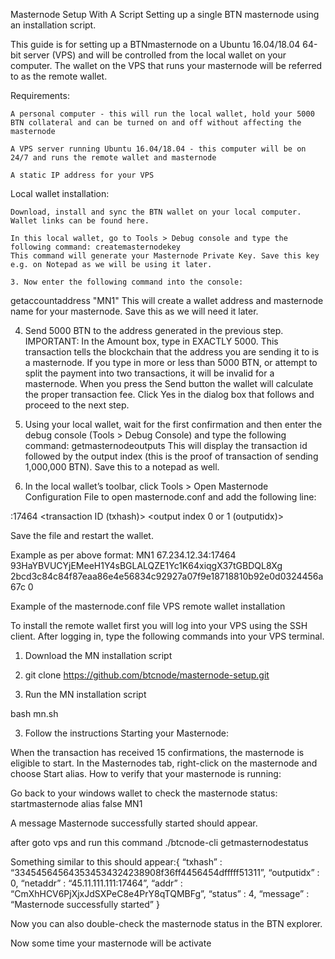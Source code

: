 Masternode Setup With A Script
Setting up a single BTN masternode using an installation script.

This guide is for setting up a BTNmasternode on a Ubuntu 16.04/18.04 64-bit server (VPS) and will be controlled from the local wallet on your computer. The wallet on the VPS that runs your masternode will be referred to as the remote wallet.

Requirements:


    A personal computer - this will run the local wallet, hold your 5000 BTN collateral and can be turned on and off without affecting the masternode

    A VPS server running Ubuntu 16.04/18.04 - this computer will be on 24/7 and runs the remote wallet and masternode

    A static IP address for your VPS

Local wallet installation:

    Download, install and sync the BTN wallet on your local computer. Wallet links can be found here.

    In this local wallet, go to Tools > Debug console and type the following command: createmasternodekey 
    This command will generate your Masternode Private Key. Save this key e.g. on Notepad as we will be using it later.
    
    3. Now enter the following command into the console:

 getaccountaddress "MN1" This will create a wallet address and masternode name for your masternode. Save this as we will need it later.
 
 4. Send 5000 BTN to the address generated in the previous step. IMPORTANT: In the Amount box, type in EXACTLY 5000. This transaction tells the blockchain that the address you are sending it to is a masternode. If you type in more or less than 5000 BTN, or attempt to split the payment into two transactions, it will be invalid for a masternode. When you press the Send button the wallet will calculate the proper transaction fee. Click Yes in the dialog box that follows and proceed to the next step.

5. Using your local wallet, wait for the first confirmation and then enter the debug console (Tools > Debug Console) and type the following command: getmasternodeoutputs This will display the transaction id followed by the output index (this is the proof of transaction of sending 1,000,000 BTN). Save this to a notepad as well.

6. In the local wallet’s toolbar, click Tools > Open Masternode Configuration File to open masternode.conf and add the following line:

<MN alias> <unique IP address>:17464 <your MN private key> <transaction ID (txhash)> <output index 0 or 1 (outputidx)>
  
  Save the file and restart the wallet.

Example as per above format:
MN1 67.234.12.34:17464 93HaYBVUCYjEMeeH1Y4sBGLALQZE1Yc1K64xiqgX37tGBDQL8Xg 2bcd3c84c84f87eaa86e4e56834c92927a07f9e18718810b92e0d0324456a67c 0

Example of the masternode.conf file
VPS remote wallet installation

To install the remote wallet first you will log into your VPS using the SSH client. After logging in, type the following commands into your VPS terminal.

1. Download the MN installation script
2. git clone https://github.com/btcnode/masternode-setup.git

2. Run the MN installation script

bash mn.sh

3. Follow the instructions
Starting your Masternode:

When the transaction has received 15 confirmations, the masternode is eligible to start. In the Masternodes tab, right-click on the masternode and choose Start alias.
How to verify that your masternode is running:

Go back to your windows wallet to check the masternode status: startmasternode alias false MN1

A message Masternode successfully started should appear.

after goto vps and run this command ./btcnode-cli getmasternodestatus


Something similar to this should appear:{
“txhash” : “334545645643534534324238908f36ff4456454dfffff51311”,
“outputidx” : 0,
“netaddr” : “45.11.111.111:17464”,
“addr” : “CmXhHCV6PjXjxJdSXPeC8e4PrY8qTQMBFg”,
“status” : 4,
“message” : “Masternode successfully started”
}

Now you can also double-check the masternode status in the BTN explorer.

Now some time your masternode will be activate

